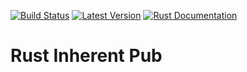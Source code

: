 [![Build Status](https://api.travis-ci.org/idanarye/rust-inherent-pub.svg?branch=master)](https://travis-ci.org/idanarye/rust-inherent-pub)
[![Latest Version](https://img.shields.io/crates/v/inherent-pub.svg)](https://crates.io/crates/inherent-pub)
[![Rust Documentation](https://img.shields.io/badge/api-rustdoc-blue.svg)](https://idanarye.github.io/rust-inherent-pub/)

# Rust Inherent Pub


